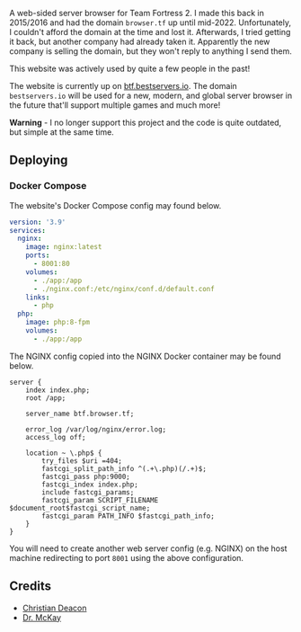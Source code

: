 A web-sided server browser for Team Fortress 2. I made this back in 2015/2016 and had the domain `browser.tf` up until mid-2022. Unfortunately, I couldn't afford the domain at the time and lost it. Afterwards, I tried getting it back, but another company had already taken it. Apparently the new company is selling the domain, but they won't reply to anything I send them.

This website was actively used by quite a few people in the past!

The website is currently up on [btf.bestservers.io](https://btf.bestservers.io). The domain `bestservers.io` will be used for a new, modern, and global server browser in the future that'll support multiple games and much more!

**Warning** - I no longer support this project and the code is quite outdated, but simple at the same time.

## Deploying
### Docker Compose
The website's Docker Compose config may found below.

```yaml
version: '3.9'
services:
  nginx:
    image: nginx:latest
    ports:
      - 8001:80
    volumes:
      - ./app:/app
      - ./nginx.conf:/etc/nginx/conf.d/default.conf
    links:
      - php
  php:
    image: php:8-fpm
    volumes:
      - ./app:/app
```

The NGINX config copied into the NGINX Docker container may be found below.

```
server {
    index index.php;
    root /app;

    server_name btf.browser.tf;

    error_log /var/log/nginx/error.log;
    access_log off;
    
    location ~ \.php$ {
        try_files $uri =404;
        fastcgi_split_path_info ^(.+\.php)(/.+)$;
        fastcgi_pass php:9000;
        fastcgi_index index.php;
        include fastcgi_params;
        fastcgi_param SCRIPT_FILENAME $document_root$fastcgi_script_name;
        fastcgi_param PATH_INFO $fastcgi_path_info;
    }
}
```

You will need to create another web server config (e.g. NGINX) on the host machine redirecting to port `8001` using the above configuration.

## Credits
* [Christian Deacon](https://github.com/gamemann)
* [Dr. McKay](http://steamcommunity.com/id/DoctorMcKay/)
